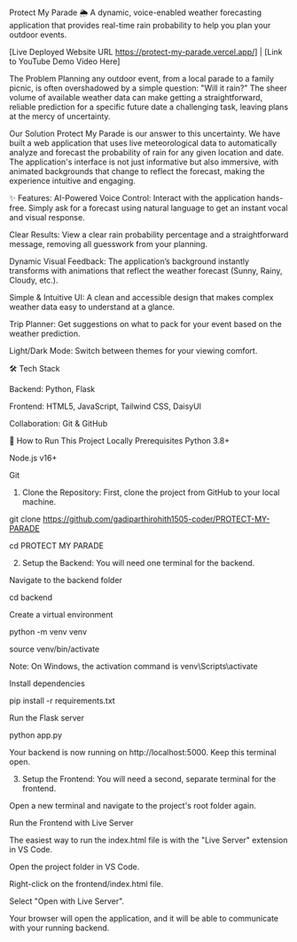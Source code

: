 Protect My Parade 🌦️
A dynamic, voice-enabled weather forecasting application that provides real-time rain probability to help you plan your outdoor events.

[Live Deployed Website URL https://protect-my-parade.vercel.app/] | [Link to YouTube Demo Video Here]

The Problem
Planning any outdoor event, from a local parade to a family picnic, is often overshadowed by a simple question: "Will it rain?" The sheer volume of available weather data can make getting a straightforward, reliable prediction for a specific future date a challenging task, leaving plans at the mercy of uncertainty.

Our Solution
Protect My Parade is our answer to this uncertainty. We have built a web application that uses live meteorological data to automatically analyze and forecast the probability of rain for any given location and date. The application's interface is not just informative but also immersive, with animated backgrounds that change to reflect the forecast, making the experience intuitive and engaging.

✨ Features:
AI-Powered Voice Control: Interact with the application hands-free. Simply ask for a forecast using natural language to get an instant vocal and visual response.

Clear Results: View a clear rain probability percentage and a straightforward message, removing all guesswork from your planning.

Dynamic Visual Feedback: The application’s background instantly transforms with animations that reflect the weather forecast (Sunny, Rainy, Cloudy, etc.).

Simple & Intuitive UI: A clean and accessible design that makes complex weather data easy to understand at a glance.

Trip Planner: Get suggestions on what to pack for your event based on the weather prediction.

Light/Dark Mode: Switch between themes for your viewing comfort.

🛠️ Tech Stack

Backend: Python, Flask

Frontend: HTML5, JavaScript, Tailwind CSS, DaisyUI

Collaboration: Git & GitHub

🚀 How to Run This Project Locally
Prerequisites
Python 3.8+

Node.js v16+

Git

1. Clone the Repository:
First, clone the project from GitHub to your local machine.

git clone https://github.com/gadiparthirohith1505-coder/PROTECT-MY-PARADE

cd PROTECT MY PARADE

2. Setup the Backend:
You will need one terminal for the backend.

Navigate to the backend folder

cd backend

Create a virtual environment

python -m venv venv

source venv/bin/activate

Note: On Windows, the activation command is venv\Scripts\activate

Install dependencies

pip install -r requirements.txt

Run the Flask server

python app.py

Your backend is now running on http://localhost:5000. Keep this terminal open.

3. Setup the Frontend:
You will need a second, separate terminal for the frontend.

Open a new terminal and navigate to the project's root folder again.

Run the Frontend with Live Server

The easiest way to run the index.html file is with the "Live Server" extension in VS Code.

Open the project folder in VS Code.

Right-click on the frontend/index.html file.

Select "Open with Live Server".

Your browser will open the application, and it will be able to communicate with your running backend.
